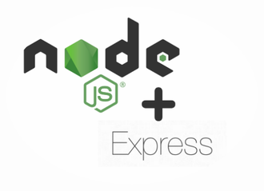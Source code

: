 <div style=" display: flex; align-items: center">
 <img src="./assets/images/readme-header.png" align="center" title="title" style="border-radius:50%" style="width: 500px; border-radius: 10px;">
</div>
